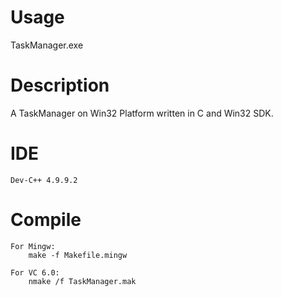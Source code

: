 # Usage
TaskManager.exe

# Description
A TaskManager on Win32 Platform written in C and Win32 SDK.

# IDE
    Dev-C++ 4.9.9.2

# Compile
	For Mingw:
        make -f Makefile.mingw

    For VC 6.0:
	    nmake /f TaskManager.mak
